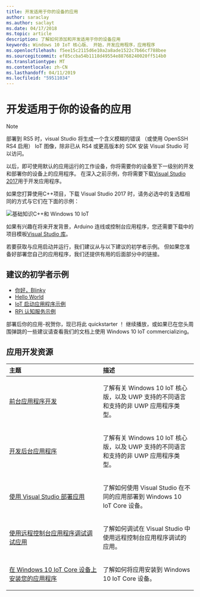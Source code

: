 ```yaml
---
title: 开发适用于你的设备的应用
author: saraclay
ms.author: saclayt
ms.date: 04/17/2018
ms.topic: article
description: 了解如何添加和开发适用于你的设备应用
keywords: Windows 10 IoT 核心版、 开始，开发应用程序，应用程序
ms.openlocfilehash: f5ee15c2115d6e10a2a8ade1522c7b66cf788bee
ms.sourcegitcommit: ef85ccba54b1118d49554e88768240020ff514b0
ms.translationtype: MT
ms.contentlocale: zh-CN
ms.lasthandoff: 04/11/2019
ms.locfileid: "59511034"
---
```

# <a name="develop-an-app-for-your-device"></a>开发适用于你的设备的应用

> [!NOTE]
> 部署到 RS5 时，visual Studio 将生成一个含义模糊的错误 （或使用 OpenSSH RS4 启用） IoT 图像，除非已从 RS4 或更高版本的 SDK 安装 Visual Studio 可以访问。

以后，即可使用默认的应用运行的工作设备，你将需要你的设备至下一级别的开发和部署你的设备上的应用程序。 在深入之前示例，你将需要下载[Visual Studio 2017](https://www.visualstudio.com/downloads/)用于开发应用程序。

如果您打算使用C++项目，下载 Visual Studio 2017 时，请务必选中的复选框相同的方式与它们在下面的示例：

![基础知识C++和 Windows 10 IoT](../../media/DevelopApp/VS-CPP.jpg)

如果有兴趣在将来开发背景，Arduino 连线或控制台应用程序，您还需要下载中的项目模板[Visual Studio 库](https://marketplace.visualstudio.com/items?itemName=MicrosoftIoT.WindowsIoTCoreProjectTemplatesforVS15)。


若要获取与应用启动并运行，我们建议从与以下建议的初学者示例。 但如果您准备好部署您自己的应用程序，我们还提供有用的后面部分中的链接。

## <a name="suggested-starter-samples"></a>建议的初学者示例

* [你好，Blinky](https://github.com/Microsoft/Windows-iotcore-samples/tree/develop/Samples/HelloBlinky)
* [Hello World](https://github.com/Microsoft/Windows-iotcore-samples/tree/develop/Samples/HelloWorld)
* [IoT 启动应用程序示例](https://github.com/Microsoft/Windows-iotcore-samples/tree/develop/Samples/IoTStartApp)
* [RPi 认知服务示例](https://github.com/Microsoft/Windows-iotcore-samples/tree/develop/Samples/RPiCognitiveService) 



部署后你的应用-祝贺你，现已将此 quickstarter ！ 继续播放，或如果已在您头周围弹跳的一些建议请查看我们的文档上使用 Windows 10 IoT commercializing。 

## <a name="app-development-resources"></a>应用开发资源

<table>
<colgroup>
<col width="50%" />
<col width="50%" />
</colgroup>
<thead>
<tr class="header">
<th align="left">主题</th>
<th align="left">描述</th>
</tr>
</thead>
<tbody>

<tr class="odd">
<td align="left"><p><a href="../../develop-your-app/buildingappsforiotcore.md" data-raw-source="[Developing foreground applications](../../develop-your-app/buildingappsforiotcore.md)">前台应用程序开发</a></p></td>
<td align="left"><p>了解有关 Windows 10 IoT 核心版，以及 UWP 支持的不同语言和支持的非 UWP 应用程序类型。</p></td>
</tr>

<tr class="odd">
<td align="left"><p><a href="../../develop-your-app/backgroundapplications.md" data-raw-source="[Developing background applications](../../develop-your-app/backgroundapplications.md)">开发后台应用程序</a></p></td>
<td align="left"><p>了解有关 Windows 10 IoT 核心版，以及 UWP 支持的不同语言和支持的非 UWP 应用程序类型。</p></td>
</tr>

<tr class="odd">
<td align="left"><p><a href="../../develop-your-app/appdeployment.md" data-raw-source="[Deploy an App with Visual Studio](../../develop-your-app/appdeployment.md)">使用 Visual Studio 部署应用</a></p></td>
<td align="left"><p>了解如何使用 Visual Studio 在不同的应用部署到 Windows 10 IoT Core 设备。</p></td>
</tr>

<tr class="odd">
<td align="left"><p><a href="../../develop-your-app/remotedebugging.md" data-raw-source="[Debug your app using Remote Console App Debugging](../../develop-your-app/remotedebugging.md)">使用远程控制台应用程序调试调试应用</a></p></td>
<td align="left"><p>了解如何调试在 Visual Studio 中使用远程控制台应用程序调试的应用。</p></td>
</tr>

<tr class="odd">
<td align="left"><p><a href="../../develop-your-app/appinstaller.md" data-raw-source="[Install your app on your Windows 10 IoT Core device](../../develop-your-app/appinstaller.md)">在 Windows 10 IoT Core 设备上安装您的应用程序</a></p></td>
<td align="left"><p>了解如何将应用安装到 Windows 10 IoT Core 设备。</p></td>
</tr>

</tbody>
</table>
